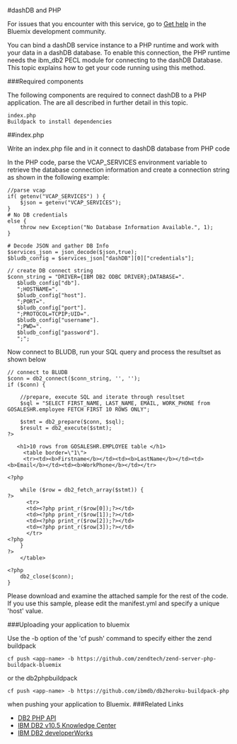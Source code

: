 #dashDB and PHP

For issues that you encounter with this service, go to [Get help](https://www.ibmdw.net/bluemix/get-help/) in the Bluemix development community.

You can bind a dashDB service instance to a PHP runtime and work with your data in a dashDB database. To enable this connection, the PHP runtime needs the ibm_db2 PECL module for connecting to the dashDB Database. This topic explains how to get your code running using this method.

###Required components

The following components are required to connect dashDB to a PHP application. The are all described in further detail in this topic.

    index.php
    Buildpack to install dependencies

##index.php

Write an index.php file and in it connect to dashDB database from PHP code

In the PHP code, parse the VCAP_SERVICES environment variable to retrieve the database connection information and create a connection string as shown in the following example:

```
//parse vcap
if( getenv("VCAP_SERVICES") ) {
    $json = getenv("VCAP_SERVICES");
} 
# No DB credentials
else {
    throw new Exception("No Database Information Available.", 1);
}

# Decode JSON and gather DB Info
$services_json = json_decode($json,true);
$bludb_config = $services_json["dashDB"][0]["credentials"];

// create DB connect string
$conn_string = "DRIVER={IBM DB2 ODBC DRIVER};DATABASE=".
   $bludb_config["db"].
   ";HOSTNAME=".
   $bludb_config["host"].
   ";PORT=".
   $bludb_config["port"].
   ";PROTOCOL=TCPIP;UID=".
   $bludb_config["username"].
   ";PWD=".
   $bludb_config["password"].
   ";";
```

Now connect to BLUDB, run your SQL query and process the resultset as shown below 

```
// connect to BLUDB
$conn = db2_connect($conn_string, '', '');
if ($conn) {

    //prepare, execute SQL and iterate through resultset
    $sql = "SELECT FIRST_NAME, LAST_NAME, EMAIL, WORK_PHONE from GOSALESHR.employee FETCH FIRST 10 ROWS ONLY";
	
    $stmt = db2_prepare($conn, $sql);
    $result = db2_execute($stmt);
?>

   <h1>10 rows from GOSALESHR.EMPLOYEE table </h1>
     <table border=\"1\">
     <tr><td><b>Firstname</b></td><td><b>LastName</b></td><td><b>Email</b></td><td><b>WorkPhone</b></td></tr>

<?php

	while ($row = db2_fetch_array($stmt)) {
?> 
      <tr>
	  <td><?php print_r($row[0]);?></td>
	  <td><?php print_r($row[1]);?></td>
	  <td><?php print_r($row[2]);?></td>
	  <td><?php print_r($row[3]);?></td>
	  </tr>
<?php		
	}
?>
    </table>

<?php
    db2_close($conn);
}  
```

Please download and examine the attached sample for the rest of the code. If you use this sample, please edit the manifest.yml and specify a unique 'host' value.

###Uploading your application to bluemix 

Use the -b option of the 'cf push' command to specify either the zend buildpack 

```
cf push <app-name> -b https://github.com/zendtech/zend-server-php-buildpack-bluemix
```
or the db2phpbuildpack 

```
cf push <app-name> -b https://github.com/ibmdb/db2heroku-buildpack-php
```
when pushing your application to Bluemix.
###Related Links
- [DB2 PHP API](http://in1.php.net/ibm_db2)
- [IBM DB2 v10.5 Knowledge Center](https://www-01.ibm.com/support/knowledgecenter/SSEPGG_10.5.0/com.ibm.db2.luw.kc.doc/welcome.html)
- [IBM DB2 developerWorks](http://www.ibm.com/developerworks/data/products/db2/)